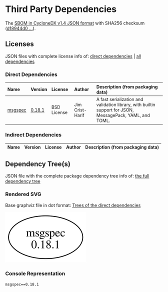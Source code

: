 # Third Party Dependencies

<!--[[[fill sbom_sha256()]]]-->
The [SBOM in CycloneDX v1.4 JSON format](https://git.sr.ht/~sthagen/paikalta/blob/default/etc/sbom/cdx.json) with SHA256 checksum ([d18944d0 ...](https://git.sr.ht/~sthagen/paikalta/blob/default/etc/sbom/cdx.json.sha256 "sha256:d18944d0fb550910d9d3340a3fb026ad88d8b4f616f23e63552224b71cd3d950")).
<!--[[[end]]] (checksum: 8f52b04b8c233b62dc347893fbeac842)-->
## Licenses 

JSON files with complete license info of: [direct dependencies](direct-dependency-licenses.json) | [all dependencies](all-dependency-licenses.json)

### Direct Dependencies

<!--[[[fill direct_dependencies_table()]]]-->
| Name                                        | Version                                            | License     | Author          | Description (from packaging data)                                                                        |
|:--------------------------------------------|:---------------------------------------------------|:------------|:----------------|:---------------------------------------------------------------------------------------------------------|
| [msgspec](https://jcristharif.com/msgspec/) | [0.18.1](https://pypi.org/project/msgspec/0.18.1/) | BSD License | Jim Crist-Harif | A fast serialization and validation library, with builtin support for JSON, MessagePack, YAML, and TOML. |
<!--[[[end]]] (checksum: a8a0d87fd1700f39b83bb37024b28eb0)-->

### Indirect Dependencies

<!--[[[fill indirect_dependencies_table()]]]-->
| Name | Version | License | Author | Description (from packaging data) |
|:-----|:--------|:--------|:-------|:----------------------------------|
<!--[[[end]]] (checksum: 8a87b89207db0be2864af66f9266660c)-->

## Dependency Tree(s)

JSON file with the complete package dependency tree info of: [the full dependency tree](package-dependency-tree.json)

### Rendered SVG

Base graphviz file in dot format: [Trees of the direct dependencies](package-dependency-tree.dot.txt)

<img src="./package-dependency-tree.svg" alt="Trees of the direct dependencies" title="Trees of the direct dependencies"/>

### Console Representation

<!--[[[fill dependency_tree_console_text()]]]-->
````console
msgspec==0.18.1
````
<!--[[[end]]] (checksum: 057f57eccbb5e7c445531ff2f2c13336)-->
